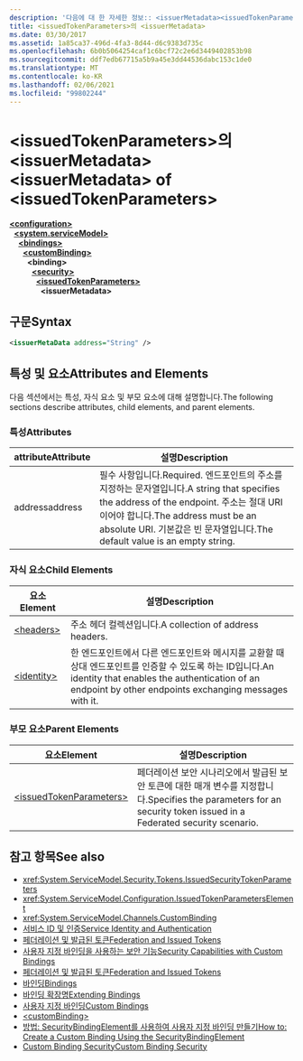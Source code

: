 ```yaml
---
description: '다음에 대 한 자세한 정보:: <issuerMetadata><issuedTokenParameters>'
title: <issuedTokenParameters>의 <issuerMetadata>
ms.date: 03/30/2017
ms.assetid: 1a85ca37-496d-4fa3-8d44-d6c9383d735c
ms.openlocfilehash: 6b0b5064254caf1c6bcf72c2e6d3449402853b98
ms.sourcegitcommit: ddf7edb67715a5b9a45e3dd44536dabc153c1de0
ms.translationtype: MT
ms.contentlocale: ko-KR
ms.lasthandoff: 02/06/2021
ms.locfileid: "99802244"
---
```

# <a name="issuermetadata-of-issuedtokenparameters"></a><span data-ttu-id="28180-103">\<issuedTokenParameters>의 \<issuerMetadata></span><span class="sxs-lookup"><span data-stu-id="28180-103">\<issuerMetadata> of \<issuedTokenParameters></span></span>

[**\<configuration>**](../configuration-element.md)\
&nbsp;&nbsp;[**\<system.serviceModel>**](system-servicemodel.md)\
&nbsp;&nbsp;&nbsp;&nbsp;[**\<bindings>**](bindings.md)\
&nbsp;&nbsp;&nbsp;&nbsp;&nbsp;&nbsp;[**\<customBinding>**](custombinding.md)\
&nbsp;&nbsp;&nbsp;&nbsp;&nbsp;&nbsp;&nbsp;&nbsp;**\<binding>**\
&nbsp;&nbsp;&nbsp;&nbsp;&nbsp;&nbsp;&nbsp;&nbsp;&nbsp;&nbsp;[**\<security>**](security-of-custombinding.md)\
&nbsp;&nbsp;&nbsp;&nbsp;&nbsp;&nbsp;&nbsp;&nbsp;&nbsp;&nbsp;&nbsp;&nbsp;[**\<issuedTokenParameters>**](issuedtokenparameters.md)\
&nbsp;&nbsp;&nbsp;&nbsp;&nbsp;&nbsp;&nbsp;&nbsp;&nbsp;&nbsp;&nbsp;&nbsp;&nbsp;&nbsp;**\<issuerMetadata>**  
  
## <a name="syntax"></a><span data-ttu-id="28180-104">구문</span><span class="sxs-lookup"><span data-stu-id="28180-104">Syntax</span></span>  
  
```xml  
<issuerMetaData address="String" />
```  
  
## <a name="attributes-and-elements"></a><span data-ttu-id="28180-105">특성 및 요소</span><span class="sxs-lookup"><span data-stu-id="28180-105">Attributes and Elements</span></span>  

 <span data-ttu-id="28180-106">다음 섹션에서는 특성, 자식 요소 및 부모 요소에 대해 설명합니다.</span><span class="sxs-lookup"><span data-stu-id="28180-106">The following sections describe attributes, child elements, and parent elements.</span></span>  
  
### <a name="attributes"></a><span data-ttu-id="28180-107">특성</span><span class="sxs-lookup"><span data-stu-id="28180-107">Attributes</span></span>  
  
|<span data-ttu-id="28180-108">attribute</span><span class="sxs-lookup"><span data-stu-id="28180-108">Attribute</span></span>|<span data-ttu-id="28180-109">설명</span><span class="sxs-lookup"><span data-stu-id="28180-109">Description</span></span>|  
|---------------|-----------------|  
|<span data-ttu-id="28180-110">address</span><span class="sxs-lookup"><span data-stu-id="28180-110">address</span></span>|<span data-ttu-id="28180-111">필수 사항입니다.</span><span class="sxs-lookup"><span data-stu-id="28180-111">Required.</span></span> <span data-ttu-id="28180-112">엔드포인트의 주소를 지정하는 문자열입니다.</span><span class="sxs-lookup"><span data-stu-id="28180-112">A string that specifies the address of the endpoint.</span></span> <span data-ttu-id="28180-113">주소는 절대 URI이어야 합니다.</span><span class="sxs-lookup"><span data-stu-id="28180-113">The address must be an absolute URI.</span></span> <span data-ttu-id="28180-114">기본값은 빈 문자열입니다.</span><span class="sxs-lookup"><span data-stu-id="28180-114">The default value is an empty string.</span></span>|  
  
### <a name="child-elements"></a><span data-ttu-id="28180-115">자식 요소</span><span class="sxs-lookup"><span data-stu-id="28180-115">Child Elements</span></span>  
  
|<span data-ttu-id="28180-116">요소</span><span class="sxs-lookup"><span data-stu-id="28180-116">Element</span></span>|<span data-ttu-id="28180-117">설명</span><span class="sxs-lookup"><span data-stu-id="28180-117">Description</span></span>|  
|-------------|-----------------|  
|[\<headers>](headers-element.md)|<span data-ttu-id="28180-118">주소 헤더 컬렉션입니다.</span><span class="sxs-lookup"><span data-stu-id="28180-118">A collection of address headers.</span></span>|  
|[\<identity>](identity.md)|<span data-ttu-id="28180-119">한 엔드포인트에서 다른 엔드포인트와 메시지를 교환할 때 상대 엔드포인트를 인증할 수 있도록 하는 ID입니다.</span><span class="sxs-lookup"><span data-stu-id="28180-119">An identity that enables the authentication of an endpoint by other endpoints exchanging messages with it.</span></span>|  
  
### <a name="parent-elements"></a><span data-ttu-id="28180-120">부모 요소</span><span class="sxs-lookup"><span data-stu-id="28180-120">Parent Elements</span></span>  
  
|<span data-ttu-id="28180-121">요소</span><span class="sxs-lookup"><span data-stu-id="28180-121">Element</span></span>|<span data-ttu-id="28180-122">설명</span><span class="sxs-lookup"><span data-stu-id="28180-122">Description</span></span>|  
|-------------|-----------------|  
|[\<issuedTokenParameters>](issuedtokenparameters.md)|<span data-ttu-id="28180-123">페더레이션 보안 시나리오에서 발급된 보안 토큰에 대한 매개 변수를 지정합니다.</span><span class="sxs-lookup"><span data-stu-id="28180-123">Specifies the parameters for an security token issued in a Federated security scenario.</span></span>|  
  
## <a name="see-also"></a><span data-ttu-id="28180-124">참고 항목</span><span class="sxs-lookup"><span data-stu-id="28180-124">See also</span></span>

- <xref:System.ServiceModel.Security.Tokens.IssuedSecurityTokenParameters>
- <xref:System.ServiceModel.Configuration.IssuedTokenParametersElement>
- <xref:System.ServiceModel.Channels.CustomBinding>
- [<span data-ttu-id="28180-125">서비스 ID 및 인증</span><span class="sxs-lookup"><span data-stu-id="28180-125">Service Identity and Authentication</span></span>](../../../wcf/feature-details/service-identity-and-authentication.md)
- [<span data-ttu-id="28180-126">페더레이션 및 발급된 토큰</span><span class="sxs-lookup"><span data-stu-id="28180-126">Federation and Issued Tokens</span></span>](../../../wcf/feature-details/federation-and-issued-tokens.md)
- [<span data-ttu-id="28180-127">사용자 지정 바인딩을 사용하는 보안 기능</span><span class="sxs-lookup"><span data-stu-id="28180-127">Security Capabilities with Custom Bindings</span></span>](../../../wcf/feature-details/security-capabilities-with-custom-bindings.md)
- [<span data-ttu-id="28180-128">페더레이션 및 발급된 토큰</span><span class="sxs-lookup"><span data-stu-id="28180-128">Federation and Issued Tokens</span></span>](../../../wcf/feature-details/federation-and-issued-tokens.md)
- [<span data-ttu-id="28180-129">바인딩</span><span class="sxs-lookup"><span data-stu-id="28180-129">Bindings</span></span>](../../../wcf/bindings.md)
- [<span data-ttu-id="28180-130">바인딩 확장명</span><span class="sxs-lookup"><span data-stu-id="28180-130">Extending Bindings</span></span>](../../../wcf/extending/extending-bindings.md)
- [<span data-ttu-id="28180-131">사용자 지정 바인딩</span><span class="sxs-lookup"><span data-stu-id="28180-131">Custom Bindings</span></span>](../../../wcf/extending/custom-bindings.md)
- [\<customBinding>](custombinding.md)
- [<span data-ttu-id="28180-132">방법: SecurityBindingElement를 사용하여 사용자 지정 바인딩 만들기</span><span class="sxs-lookup"><span data-stu-id="28180-132">How to: Create a Custom Binding Using the SecurityBindingElement</span></span>](../../../wcf/feature-details/how-to-create-a-custom-binding-using-the-securitybindingelement.md)
- [<span data-ttu-id="28180-133">Custom Binding Security</span><span class="sxs-lookup"><span data-stu-id="28180-133">Custom Binding Security</span></span>](../../../wcf/samples/custom-binding-security.md)
